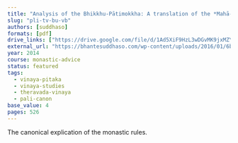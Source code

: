 ```yaml
---
title: "Analysis of the Bhikkhu-Pātimokkha: A translation of the *Mahā-Vibhaṅga* from the *Vinaya-Piṭaka*"
slug: "pli-tv-bu-vb"
authors: [suddhaso]
formats: [pdf]
drive_links: ["https://drive.google.com/file/d/1Ad5XiF9HzL3wDGvMK9jxMZYXpP2RclQb/view?usp=drivesdk"]
external_url: "https://bhantesuddhaso.com/wp-content/uploads/2016/01/6b4391_8b78ed25abfc4f65935135040ff266bf.pdf"
year: 2014
course: monastic-advice
status: featured
tags:
  - vinaya-pitaka
  - vinaya-studies
  - theravada-vinaya
  - pali-canon
base_value: 4
pages: 526
---
```


The canonical explication of the monastic rules.
